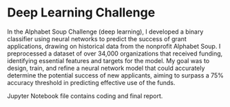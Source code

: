 # Deep Learning Challenge

In the Alphabet Soup Challenge (deep learning), I developed a binary classifier using neural networks to predict the success of grant applications, drawing on historical data from the nonprofit Alphabet Soup. I preprocessed a dataset of over 34,000 organizations that received funding, identifying essential features and targets for the model. My goal was to design, train, and refine a neural network model that could accurately determine the potential success of new applicants, aiming to surpass a 75% accuracy threshold in predicting effective use of the funds.

Jupyter Notebook file contains coding and final report.
